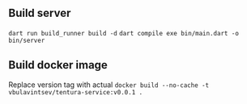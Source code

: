 ## Build server

  `dart run build_runner build -d`
  `dart compile exe bin/main.dart -o bin/server`

## Build docker image

  Replace version tag with actual
  `docker build --no-cache -t vbulavintsev/tentura-service:v0.0.1 .`
